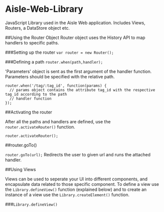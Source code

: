# Aisle-Web-Library
JavaScript Library used in the Aisle Web application. Includes Views, Routers, a DataStore object etc.

##Using the Router Object
Router object uses the History API to map handlers to specific paths.

###Setting up the router
`var router = new Router();`

###Defining a path
`router.when(path,handler);`

'Parameters' object is sent as the first argument of the handler function. Parameters should be specified with the relative path.

````
router.when('/tag/:tag_id', function(params) {
  // params object contains the attribute tag_id with the respective tag_id according to the path
  // handler function
});
````

##Activating the router

After all the paths and handlers are defined, use the ``router.activateRouter()`` function.

``router.activateRouter();``

##router.goTo()

``router.goTo(url);``
Redirects the user to given url and runs the attached handler.

##Using Views

Views can be used to seperate your UI into different components, and encapsulate data related to those specific component. To define a view use the ``Library.defineView()`` function (explained below) and to create an instance of a view use the ``Library.createElement()`` function.

###``Library.defineView()``





